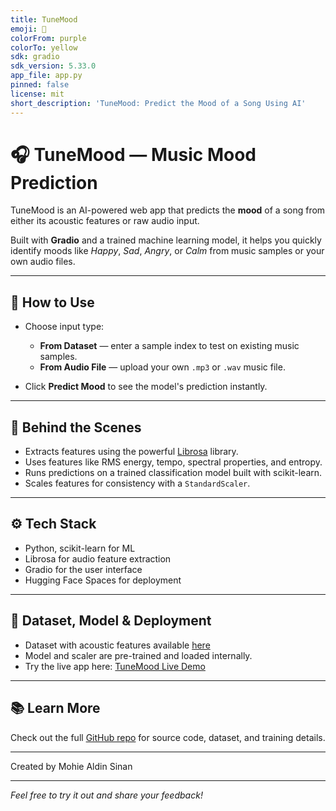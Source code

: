 ```yaml
---
title: TuneMood
emoji: 🎵
colorFrom: purple
colorTo: yellow
sdk: gradio
sdk_version: 5.33.0
app_file: app.py
pinned: false
license: mit
short_description: 'TuneMood: Predict the Mood of a Song Using AI'
---
```


# 🎧 TuneMood — Music Mood Prediction

TuneMood is an AI-powered web app that predicts the **mood** of a song from either its acoustic features or raw audio input.

Built with **Gradio** and a trained machine learning model, it helps you quickly identify moods like *Happy*, *Sad*, *Angry*, or *Calm* from music samples or your own audio files.

---

## 🚀 How to Use

- Choose input type:
  - **From Dataset** — enter a sample index to test on existing music samples.
  - **From Audio File** — upload your own `.mp3` or `.wav` music file.

- Click **Predict Mood** to see the model's prediction instantly.

---

## 🧠 Behind the Scenes

- Extracts features using the powerful [Librosa](https://librosa.org/) library.
- Uses features like RMS energy, tempo, spectral properties, and entropy.
- Runs predictions on a trained classification model built with scikit-learn.
- Scales features for consistency with a `StandardScaler`.

---

## ⚙️ Tech Stack

- Python, scikit-learn for ML  
- Librosa for audio feature extraction  
- Gradio for the user interface  
- Hugging Face Spaces for deployment

---

## 📂 Dataset, Model & Deployment

- Dataset with acoustic features available [here](https://github.com/Mohie-Aldin-Sinan/TuneMood/blob/main/data/Acoustic%20Features.csv)  
- Model and scaler are pre-trained and loaded internally.  
- Try the live app here: [TuneMood Live Demo](https://huggingface.co/spaces/Mohie-Aldin-Sinan/TuneMood)

---

## 📚 Learn More

Check out the full [GitHub repo](https://github.com/Mohie-Aldin-Sinan/TuneMood) for source code, dataset, and training details.

---

Created by Mohie Aldin Sinan

---

*Feel free to try it out and share your feedback!*

